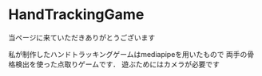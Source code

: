 # HandTrackingGame

当ページに来ていただきありがとうございます

私が制作したハンドトラッキングゲームはmediapipeを用いたもので
両手の骨格検出を使った点取りゲームです．
遊ぶためにはカメラが必要です

